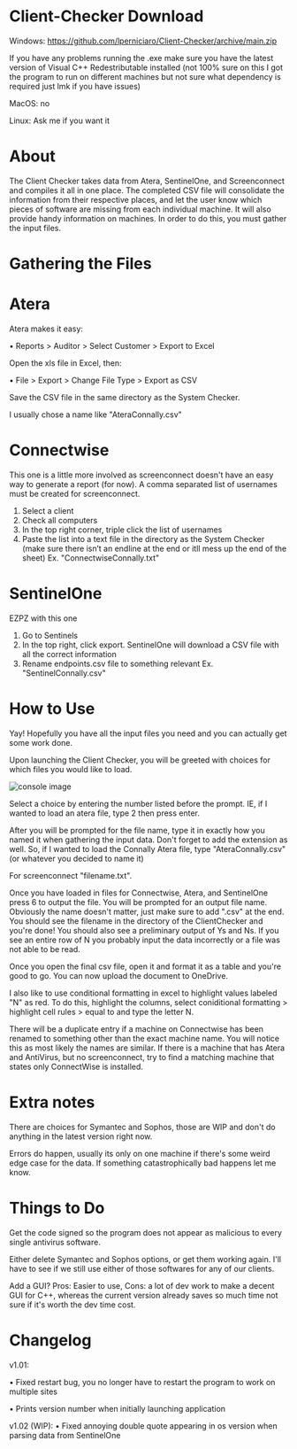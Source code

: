# Client-Checker Download

Windows: https://github.com/lperniciaro/Client-Checker/archive/main.zip

If you have any problems running the .exe make sure you have the latest version of Visual C++ Redestributable installed (not 100% sure on this I got the program to run on different machines but not sure what dependency is required just lmk if you have issues)

MacOS: no

Linux: Ask me if you want it

# About

The Client Checker takes data from Atera, SentinelOne, and Screenconnect and compiles it all in one place. The completed CSV file will consolidate the information from their respective places, and let the user know which pieces of software are missing from each individual machine. It will also provide handy information on machines. In order to do this, you must gather the input files.

# Gathering the Files

# Atera

Atera makes it easy:

•	Reports > Auditor > Select Customer > Export to Excel

Open the xls file in Excel, then:

•	File > Export > Change File Type > Export as CSV 

Save the CSV file in the same directory as the System Checker.

I usually chose a name like "AteraConnally.csv"

# Connectwise

This one is a little more involved as screenconnect doesn't have an easy way to generate a report (for now). A comma separated list of usernames must be created for screenconnect.
1.	Select a client
2.	Check all computers
3.	In the top right corner, triple click the list of usernames
4.	Paste the list into a text file in the directory as the System Checker (make sure there isn’t an endline at the end or itll mess up the end of the sheet)
Ex. "ConnectwiseConnally.txt"

# SentinelOne

EZPZ with this one
1.  Go to Sentinels
2.  In the top right, click export. SentinelOne will download a CSV file with all the correct information
3.  Rename endpoints.csv file to something relevant Ex. "SentinelConnally.csv"

# How to Use

Yay! Hopefully you have all the input files you need and you can actually get some work done.

Upon launching the Client Checker, you will be greeted with choices for which files you would like to load. 

![console image](https://i.imgur.com/wYohLPX.png)

Select a choice by entering the number listed before the prompt. IE, if I wanted to load an atera file, type 2 then press enter.

After you will be prompted for the file name, type it in exactly how you named it when gathering the input data. Don't forget to add the extension as well.
So, if I wanted to load the Connally Atera file, type "AteraConnally.csv" (or whatever you decided to name it)

For screenconnect "filename.txt".

Once you have loaded in files for Connectwise, Atera, and SentinelOne press 6 to output the file. You will be prompted for an output file name. Obviously the name doesn't matter, just make sure to add ".csv" at the end. You should see the filename in the directory of the ClientChecker and you're done! You should also see a preliminary output of Ys and Ns. If you see an entire row of N you probably input the data incorrectly or a file was not able to be read.

Once you open the final csv file, open it and format it as a table and you're good to go. You can now upload the document to OneDrive.

I also like to use conditional formatting in excel to highlight values labeled "N" as red. To do this, highlight the columns, select coniditional formatting > highlight cell rules > equal to and type the letter N. 

There will be a duplicate entry if a machine on Connectwise has been renamed to something other than the exact machine name. You will notice this as most likely the names are similar. If there is a machine that has Atera and AntiVirus, but no screenconnect, try to find a matching machine that states only ConnectWise is installed.

# Extra notes

There are choices for Symantec and Sophos, those are WIP and don't do anything in the latest version right now.

Errors do happen, usually its only on one machine if there's some weird edge case for the data. If something catastrophically bad happens let me know.

# Things to Do

Get the code signed so the program does not appear as malicious to every single antivirus software.

Either delete Symantec and Sophos options, or get them working again. I'll have to see if we still use either of those softwares for any of our clients.

Add a GUI? Pros: Easier to use, Cons: a lot of dev work to make a decent GUI for C++, whereas the current version already saves so much time not sure if it's worth the dev time cost.

# Changelog
v1.01: 

•	Fixed restart bug, you no longer have to restart the program to work on multiple sites

•	Prints version number when initially launching application

v1.02 (WIP):
•	Fixed annoying double quote appearing in os version when parsing data from SentinelOne

